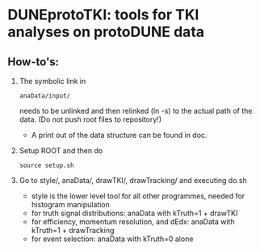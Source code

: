 # DUNEprotoTKI: tools for TKI analyses on protoDUNE data

## How-to's:

1. The symbolic link in 
   ```
   anaData/input/
   ```
   needs to be unlinked and then relinked (ln -s) to the actual path of the data. (Do not push root files to repository!)

   - A print out of the data structure can be found in doc.

2. Setup ROOT and then do
   ```
   source setup.sh
   ```

3. Go to style/, anaData/, drawTKI/, drawTracking/ and executing do.sh
   - style is the lower level tool for all other programmes, needed for histogram manipulation
   - for truth signal distributions: anaData with kTruth=1 + drawTKI
   - for efficiency, momentum resolution, and dEdx: anaData with kTruth=1 + drawTracking
   - for event selection: anaData with kTruth=0 alone





